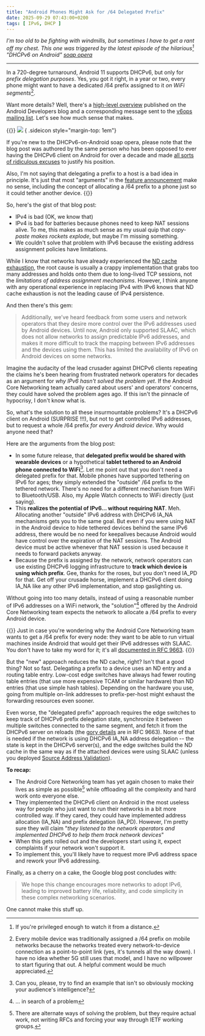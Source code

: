 ```yaml
---
title: "Android Phones Might Ask for /64 Delegated Prefix"
date: 2025-09-29 07:43:00+0200
tags: [ IPv6, DHCP ]
---
```

_I'm too old to be fighting with windmills, but sometimes I have to get a rant off my chest. This one was triggered by the latest episode of the hilarious[^WFAD] "DHCPv6 on Android" [soap opera](/2021/10/dhcpv6-matters/)_

---

In a 720-degree turnaround, Android 11 supports DHCPv6, but only for *prefix delegation purposes*. Yes, you got it right, in a year or two, every phone might want to have a dedicated /64 prefix assigned to it *on WiFi segments*[^MPFX].

[^WFAD]: If you're privileged enough to watch it from a distance.

[^MPFX]: Every mobile device was traditionally assigned a /64 prefix on mobile networks because the networks treated every network-to-device connection as a point-to-point link (yes, it's tunnels all the way down). I have no idea whether 5G still uses that model, and I have no willpower to start figuring that out. A helpful comment would be much appreciated.

Want more details? Well, there's a [high-level overview](https://android-developers.googleblog.com/2025/09/simplifying-advanced-networking-with.html) published on the Android Developers blog and a corresponding message sent to the [v6ops mailing list](https://mailarchive.ietf.org/arch/msg/v6ops/Sq5TadeSsMQ-0uEWrdem3A1wDh0/). Let's see how much sense that makes.
<!--more-->
{{<long-quote>}}
[![](/2021/01/deja-moo.jpg)](/2021/01/deja-moo.jpg)
{ .sideicon style="margin-top: 1em"}

If you're new to the DHCPv6-on-Android soap opera, please note that the blog post was authored by the same person who has been opposed to ever having the DHCPv6 client on Android for over a decade and made [all sorts of ridiculous excuses](/2021/10/ipv6-multiple-addresses-per-interface/) to justify his position.

Also, I'm not saying that delegating a prefix to a host is a bad idea in principle. It's just that most "arguments" in the [feature announcement](https://android-developers.googleblog.com/2025/09/simplifying-advanced-networking-with.html) make no sense, including the concept of allocating a /64 prefix to a phone just so it could tether another device.
{{</long-quote>}}

So, here's the gist of that blog post:

* IPv4 is bad (OK, we know that)
* IPv4 is bad for batteries because phones need to keep NAT sessions alive. To me, this makes as much sense as my usual quip that *copy-paste makes rockets explode*, but maybe I'm missing something.
* We couldn't solve that problem with IPv6 because the existing address assignment policies have limitations.

While I know that networks have already experienced the [ND cache exhaustion](/2024/04/ipv6-slaac-unintended-consequences/), the root cause is usually a crappy implementation that grabs too many addresses and holds onto them due to long-lived TCP sessions, not the *limitations of address assignment mechanisms*. However, I think anyone with any operational experience in replacing IPv4 with IPv6 knows that ND cache exhaustion is not the leading cause of IPv4 persistence.

And then there's this gem:

> Additionally, we’ve heard feedback from some users and network operators that they desire more control over the IPv6 addresses used by Android devices. Until now, Android only supported SLAAC, which does not allow networks to assign predictable IPv6 addresses, and makes it more difficult to track the mapping between IPv6 addresses and the devices using them. This has limited the availability of IPv6 on Android devices on some networks.

Imagine the audacity of the lead crusader against DHCPv6 clients repeating the claims he's been hearing from frustrated network operators for decades as an argument for *why IPv6 hasn't solved the problem yet*. If the Android Core Networking team actually cared about users' and operators' concerns, they could have solved the problem ages ago. If this isn't the pinnacle of hypocrisy, I don't know what is.

So, what's the solution to all these insurmountable problems? It's a DHCPv6 client on Android (SURPRISE !!!), but not to get controlled IPv6 addresses, but to request a whole /64 prefix *for every Android device*. Why would anyone need that?

Here are the arguments from the blog post:

* In some future release, that **delegated prefix would be shared with wearable devices** or a hypothetical **tablet tethered to an Android phone connected to WiFi**[^MAI]. Let me point out that you don't need a delegated prefix for that. Mobile phones have supported tethering on IPv6 for ages; they simply extended the "outside" /64 prefix to the tethered network. There's no need for a different mechanism from WiFi to Bluetooth/USB. Also, my Apple Watch connects to WiFi directly (just saying).
* This **realizes the potential of IPv6... without requiring NAT**. Meh. Allocating another "outside" IPv6 address with DHCPv6 IA_NA mechanisms gets you to the same goal. But even if you were using NAT in the Android device to hide tethered devices behind the same IPv6 address, there would be no need for keepalives because Android would have control over the expiration of the NAT sessions. The Android device must be active whenever that NAT session is used because it needs to forward packets anyway.
* Because the prefix is assigned by the network, network operators can use existing DHCPv6 logging infrastructure to **track which device is using which prefix**. Gee, thanks for the roses, but you don't need IA_PD for that. Get off your crusade horse, implement a DHCPv6 client doing IA_NA like any other IPv6 implementation, and stop gaslighting us.

[^MAI]: Can you, please, try to find an example that isn't so obviously mocking your audience's intelligence?

Without going into too many details, instead of using a reasonable number of IPv6 addresses on a WiFi network, the "solution"[^ISOFAP] offered by the Android Core Networking team expects the network to allocate a /64 prefix to every Android device.

[^ISOFAP]: ... in search of a problem

{{<note>}}
Just in case you're wondering why the Android Core Networking team wants to get a /64 prefix for every node: they want to be able to run virtual machines inside Android that would get their IPv6 addresses with SLAAC. You don't have to take my word for it; it's all [documented in RFC 9663](https://datatracker.ietf.org/doc/html/rfc9663#name-prefix-length-consideration).
{{</note>}}

But the "new" approach reduces the ND cache, right? Isn't that a good thing? Not so fast. Delegating a prefix to a device uses an ND entry and a routing table entry. Low-cost edge switches have always had fewer routing table entries (that use more expensive TCAM or similar hardware) than ND entries (that use simple hash tables). Depending on the hardware you use, going from multiple on-link addresses to prefix-per-host might exhaust the forwarding resources even sooner.

Even worse, the "delegated prefix" approach requires the edge switches to keep track of DHCPv6 prefix delegation state, synchronize it between multiple switches connected to the same segment, and fetch it from the DHCPv6 server on reloads (the [gory details](https://datatracker.ietf.org/doc/html/rfc9663#section-6.2) are in RFC 9663). None of that is needed if the network is using DHCPv6 IA_NA address delegation -- the state is kept in the DHCPv6 server(s), and the edge switches build the ND cache in the same way as if the attached devices were using SLAAC (unless you deployed [Source Address Validation](https://datatracker.ietf.org/doc/html/rfc6959)).

**To recap:** 

* The Android Core Networking team has yet again chosen to make their lives as simple as possible[^AWSP] while offloading all the complexity and hard work onto everyone else.
* They implemented the DHCPv6 client on Android in the most useless way for people who just want to run their networks in a bit more controlled way. If they cared, they could have implemented address allocation (IA_NA) and prefix delegation (IA_PD). However, I'm pretty sure they will claim "*they listened to the network operators and implemented DHCPv6 to help them track network devices*"
* When this gets rolled out and the developers start using it, expect complaints if your network won't support it.
* To implement this, you'll likely have to request more IPv6 address space and rework your IPv6 addressing.

[^AWSP]: There are alternate ways of solving the problem, but they require actual work, not writing RFCs and forcing your way through IETF working groups.

Finally, as a cherry on a cake, the Google blog post concludes with:

> We hope this change encourages more networks to adopt IPv6, leading to improved battery life, reliability, and code simplicity in these complex networking scenarios.

One cannot make this stuff up.
